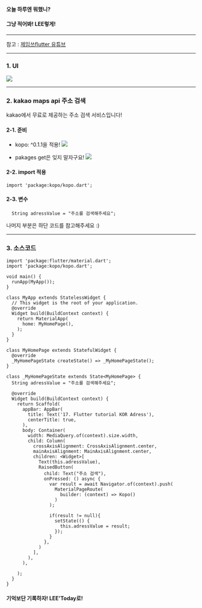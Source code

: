 #### 오늘 하루엔 뭐했니?
#### 그냥 적어봐! LEE렇게!
___
참고 : [제임쓰flutter 유튜브](https://www.youtube.com/watch?v=xwavfU4_zeI&list=PLIKnSA4GMR4NXpNdCtJOL0BhWcxX_BBHJ&index=19)

---

### 1. UI
![](https://images.velog.io/images/ieed0205/post/f03c67df-e507-4cd0-9ad6-4b26d7cf9a03/%EB%85%B9%ED%99%94_2020_06_04_16_22_40_966.gif)

---

### 2. kakao maps api 주소 검색
kakao에서 무료로 제공하는 주소 검색 서비스입니다!

#### 2-1. 준비
*  kopo: ^0.1.1을 적용!
![](https://images.velog.io/images/ieed0205/post/1ba314f0-0ad6-4911-b683-0c908f748f81/1.PNG)

* pakages get은 잊지 말자구요!
![](https://images.velog.io/images/ieed0205/post/5134fe77-151d-4583-b269-b3b16f9e2e79/2.PNG)

#### 2-2. import 적용
```
import 'package:kopo/kopo.dart';
```

#### 2-3. 변수
```
  String adressValue = "주소를 검색해주세요";
```


나머지 부분은 하단 코드를 참고해주세요 :)

---

### 3. 소스코드
```
import 'package:flutter/material.dart';
import 'package:kopo/kopo.dart';

void main() {
  runApp(MyApp());
}

class MyApp extends StatelessWidget {
  // This widget is the root of your application.
  @override
  Widget build(BuildContext context) {
    return MaterialApp(
      home: MyHomePage(),
    );
  }
}

class MyHomePage extends StatefulWidget {
  @override
  _MyHomePageState createState() => _MyHomePageState();
}

class _MyHomePageState extends State<MyHomePage> {
  String adressValue = "주소를 검색해주세요";

  @override
  Widget build(BuildContext context) {
    return Scaffold(
      appBar: AppBar(
        title: Text('17. Flutter tutorial KOR Adress'),
        centerTitle: true,
      ),
      body: Container(
        width: MediaQuery.of(context).size.width,
        child: Column(
          crossAxisAlignment: CrossAxisAlignment.center,
          mainAxisAlignment: MainAxisAlignment.center,
          children: <Widget>[
            Text(this.adressValue),
            RaisedButton(
              child: Text("주소 검색"),
              onPressed: () async {
                var result = await Navigator.of(context).push(
                  MaterialPageRoute(
                    builder: (context) => Kopo()
                  )
                );

                if(result != null){
                  setState(() {
                    this.adressValue = result;
                  });
                }
              },
            )
          ],
        ),
      ),

    );
  }
}
```


#### 기억보단 기록하자! LEE'Today로!